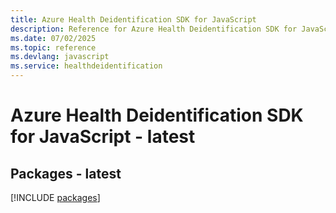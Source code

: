 ```yaml
---
title: Azure Health Deidentification SDK for JavaScript
description: Reference for Azure Health Deidentification SDK for JavaScript
ms.date: 07/02/2025
ms.topic: reference
ms.devlang: javascript
ms.service: healthdeidentification
---
```

# Azure Health Deidentification SDK for JavaScript - latest
## Packages - latest
[!INCLUDE [packages](health-deidentification-index.md)]
